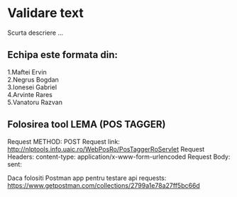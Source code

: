 # Validare text
Scurta descriere ...
## Echipa este formata din:
1.Maftei Ervin <br/>
2.Negrus Bogdan <br/>
3.Ionesei Gabriel <br/>
4.Arvinte Rares <br/>
5.Vanatoru Razvan

## Folosirea tool LEMA (POS TAGGER)

Request METHOD: POST
Request link: http://nlptools.info.uaic.ro/WebPosRo/PosTaggerRoServlet
Request Headers: content-type: application/x-www-form-urlencoded
Request Body: sent: <TEXT>
  
Daca folositi Postman app pentru testare api requests: 
https://www.getpostman.com/collections/2799a1e78a27ff5bc66d
